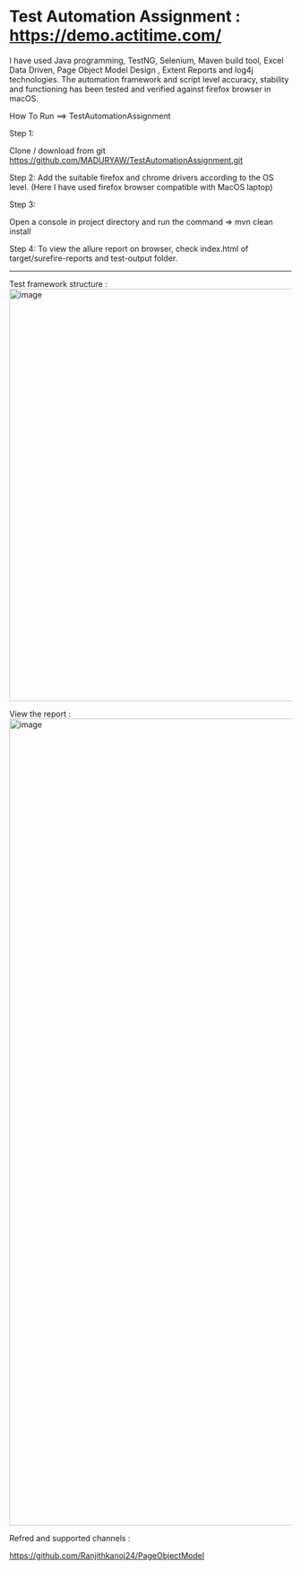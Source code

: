 # Test Automation Assignment : https://demo.actitime.com/
I have used Java programming, TestNG, Selenium, Maven build tool, Excel Data Driven, Page Object Model Design , Extent Reports and log4j technologies.
The automation framework and script level accuracy, stability and functioning has been tested and verified against firefox browser in macOS.

How To Run ==> TestAutomationAssignment

Step 1:

Clone / download from git https://github.com/MADURYAW/TestAutomationAssignment.git

Step 2:
Add the suitable firefox and chrome drivers according to the OS level.
(Here I have used firefox browser compatible with MacOS laptop)

Step 3:

Open a console in project directory and run the command => mvn clean install


Step 4: 
To view the allure report on browser, check index.html of target/surefire-reports and test-output folder.

------------------------------------------------------------------------------------------------------------


Test framework structure :
<img width="736" alt="image" src="https://user-images.githubusercontent.com/114944103/200184989-db64747a-23f2-4e08-b1e3-1b92818a397e.png">


View the report :
<img width="1440" alt="image" src="https://user-images.githubusercontent.com/114944103/200183714-ee119c24-67f5-44f4-8e75-ec984e62ad45.png">

Refred and supported channels :

https://github.com/Ranjithkanoj24/PageObjectModel
